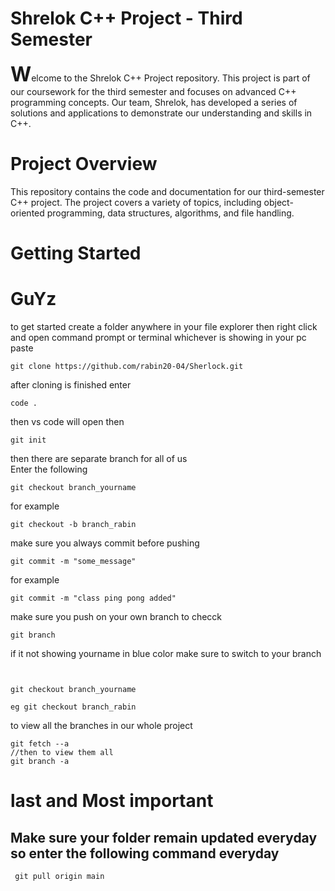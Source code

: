 <h1>Shrelok C++ Project - Third Semester</h1>
<span style="font-size: 32px; font-weight: bold;">W</span>elcome to the Shrelok C++ Project repository. This project is part of our coursework for the third semester and focuses on advanced C++ programming concepts. Our team, Shrelok, has developed a series of solutions and applications to demonstrate our understanding and skills in C++.

<h1>Project Overview</h1>
This repository contains the code and documentation for our third-semester C++ project. The project covers a variety of topics, including object-oriented programming, data structures, algorithms, and file handling.

<h1>Getting Started</h1>




<h1>GuYz</h1>
to get started
create a folder anywhere in your file explorer then right click and open command prompt or terminal whichever is showing in your pc
paste

```
git clone https://github.com/rabin20-04/Sherlock.git

```

after cloning is finished
enter

```
code .
```

then vs code will open
then

```
git init
```

then there are separate branch for all of us  
 Enter the following

```
git checkout branch_yourname

```

for example

```
git checkout -b branch_rabin
```
make sure you always commit before pushing 
```
git commit -m "some_message"
```

for example 
```
git commit -m "class ping pong added"
```

make sure you push on your own branch 
to checck 
```
git branch 
```
if it not showing yourname in blue color make sure to switch to your branch
```


git checkout branch_yourname

eg git checkout branch_rabin

```
to view all the branches in our whole project
```
git fetch --a
//then to view them all
git branch -a
```


<h1>last and Most important</h1>

<h2>Make sure your folder remain updated everyday so enter the following command  everyday </h2>

```
 git pull origin main
 ```
